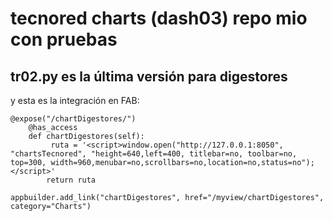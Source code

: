 # tecnored charts (dash03) repo mio con pruebas
## tr02.py es la última versión para digestores

y esta es la integración en FAB:

```
@expose("/chartDigestores/")
    @has_access
    def chartDigestores(self):
         ruta = '<script>window.open("http://127.0.0.1:8050", "chartsTecnored", "height=640,left=400, titlebar=no, toolbar=no, top=300, width=960,menubar=no,scrollbars=no,location=no,status=no");</script>'
        return ruta
        
appbuilder.add_link("chartDigestores", href="/myview/chartDigestores", category="Charts")
```
